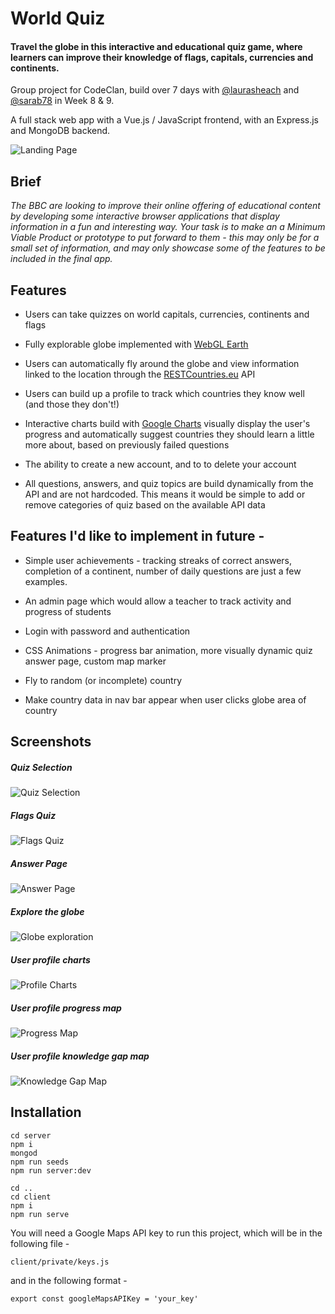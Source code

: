 # World Quiz
#### Travel the globe in this interactive and educational quiz game, where learners can improve their knowledge of flags, capitals, currencies and continents.

Group project for CodeClan, build over 7 days with [@laurasheach](https://github.com/laurasheach) and [@sarab78](https://github.com/sarab78) in Week 8 & 9.

A full stack web app with a Vue.js / JavaScript frontend, with an Express.js and MongoDB backend.

![Landing Page](screenshots/landing_page.png)

## Brief

*The BBC are looking to improve their online offering of educational content by developing some interactive browser applications that display information in a fun and interesting way. Your task is to make an a Minimum Viable Product or prototype to put forward to them - this may only be for a small set of information, and may only showcase some of the features to be included in the final app.*

## Features
* Users can take quizzes on world capitals, currencies, continents and flags

* Fully explorable globe implemented with [WebGL Earth](http://www.webglearth.org/)

* Users can automatically fly around the globe and view information linked to the location through the  [RESTCountries.eu](https://restcountries.eu/) API

* Users can build up a profile to track which countries they know well (and those they don't!)

* Interactive charts build with [Google Charts](https://developers.google.com/chart/) visually display the user's progress and automatically suggest countries they should learn a little more about, based on previously failed questions

* The ability to create a new account, and to to delete your account

* All questions, answers, and quiz topics are build dynamically from the API and are not hardcoded. This means it would be simple to add or remove categories of quiz based on the available API data

## Features I'd like to implement in future -

* Simple user achievements - tracking streaks of correct answers, completion of a continent, number of daily questions are just a few examples.

* An admin page which would allow a teacher to track activity and progress of students

* Login with password and authentication

* CSS Animations - progress bar animation, more visually dynamic quiz answer page, custom map marker

* Fly to random (or incomplete) country

* Make country data in nav bar appear when user clicks globe area of country

## Screenshots

##### Quiz Selection
![Quiz Selection](screenshots/select_quiz.png)

##### Flags Quiz
![Flags Quiz](screenshots/flag_quiz.png)

##### Answer Page
![Answer Page](screenshots/answer_page.png)

##### Explore the globe
![Globe exploration](screenshots/globe_explore.png)

##### User profile charts
![Profile Charts](screenshots/profile_charts.png)

##### User profile progress map
![Progress Map](screenshots/progress_map.png)

##### User profile knowledge gap map
![Knowledge Gap Map](screenshots/knowledge_gap.png)

## Installation

```
cd server
npm i
mongod
npm run seeds
npm run server:dev
```

```
cd ..
cd client
npm i
npm run serve
```

You will need a Google Maps API key to run this project, which will be in the following file -

`client/private/keys.js`

and in the following format -

`export const googleMapsAPIKey = 'your_key'`
